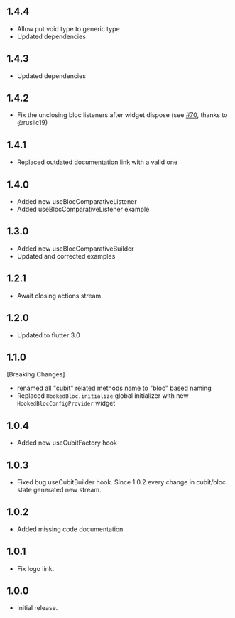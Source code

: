 ## 1.4.4

- Allow put void type to generic type
- Updated dependencies

## 1.4.3

- Updated dependencies

## 1.4.2

- Fix the unclosing bloc listeners after widget dispose (see [#70](https://github.com/Iteo/hooked_bloc/issues/70), thanks to @ruslic19)

## 1.4.1

- Replaced outdated documentation link with a valid one

## 1.4.0

- Added new useBlocComparativeListener
- Added useBlocComparativeListener example

## 1.3.0

- Added new useBlocComparativeBuilder
- Updated and corrected examples

## 1.2.1

- Await closing actions stream

## 1.2.0

- Updated to flutter 3.0

## 1.1.0

[Breaking Changes]

- renamed all "cubit" related methods name to "bloc" based naming
- Replaced `HookedBloc.initialize` global initializer with new `HookedBlocConfigProvider` widget

## 1.0.4

- Added new useCubitFactory hook

## 1.0.3

- Fixed bug useCubitBuilder hook. Since 1.0.2 every change in cubit/bloc state generated new stream.

## 1.0.2

- Added missing code documentation.

## 1.0.1

- Fix logo link.

## 1.0.0

- Initial release.
